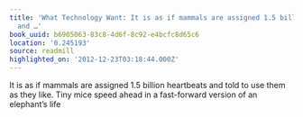 ```yaml
---
title: 'What Technology Want: It is as if mammals are assigned 1.5 billion heartbeats
  and …'
book_uuid: b6905063-83c8-4d6f-8c92-e4bcfc8d65c6
location: '0.245193'
source: readmill
highlighted_on: '2012-12-23T03:18:44.000Z'
---
```


It is as if mammals are assigned 1.5 billion heartbeats and told to use them as they like. Tiny mice speed ahead in a fast-forward version of an elephant’s life